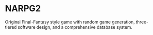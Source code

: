 # NARPG2
Original Final-Fantasy style game with random game generation, three-tiered software design, and a comprehensive database system.
